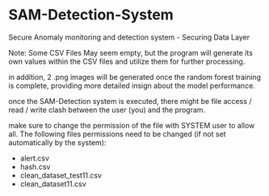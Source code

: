 # SAM-Detection-System
Secure Anomaly monitoring and detection system - Securing Data Layer

Note: Some CSV Files May seem empty, but the program will generate its own values within the CSV files and utilize them for further processing.

in addition, 2 .png images will be generated once the random forest training is complete, providing more detailed insign about the model performance.


once the SAM-Detection system is executed, there might be file access / read / write clash between the user (you) and the program.

make sure to change the permission of the file with SYSTEM user to allow all. The following files permissions need to be changed (if not set automatically by the system):
- alert.csv
- hash.csv
- clean_dataset_test11.csv
- clean_dataset11.csv
